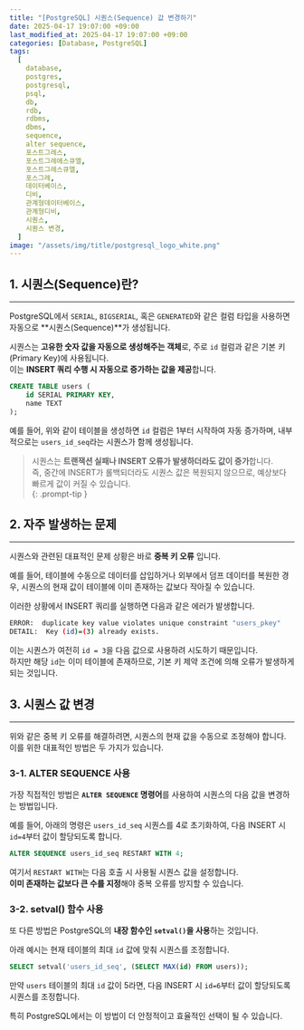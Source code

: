 ```yaml
---
title: "[PostgreSQL] 시퀀스(Sequence) 값 변경하기"
date: 2025-04-17 19:07:00 +09:00
last_modified_at: 2025-04-17 19:07:00 +09:00
categories: [Database, PostgreSQL]
tags:
  [
    database,
    postgres,
    postgresql,
    psql,
    db,
    rdb,
    rdbms,
    dbms,
    sequence,
    alter sequence,
    포스트그레스,
    포스트그레에스큐엘,
    포스트그레스큐엘,
    포스그레,
    데이터베이스,
    디비,
    관계형데이터베이스,
    관계형디비,
    시퀀스,
    시퀀스 변경,
  ]
image: "/assets/img/title/postgresql_logo_white.png"
---
```


## 1. 시퀀스(Sequence)란?
---
PostgreSQL에서 `SERIAL`, `BIGSERIAL`, 혹은 `GENERATED`와 같은 컬럼 타입을 사용하면 자동으로 **시퀀스(Sequence)**가 생성됩니다.  

시퀀스는 **고유한 숫자 값을 자동으로 생성해주는 객체**로, 주로 `id` 컬럼과 같은 기본 키(Primary Key)에 사용됩니다.  
이는 **INSERT 쿼리 수행 시 자동으로 증가하는 값을 제공**합니다.  
```sql
CREATE TABLE users (
    id SERIAL PRIMARY KEY,
    name TEXT
);
```
예를 들어, 위와 같이 테이블을 생성하면 `id` 컬럼은 1부터 시작하여 자동 증가하며, 내부적으로는 `users_id_seq`라는 시퀀스가 함께 생성됩니다.  

> 시퀀스는 **트랜잭션 실패나 INSERT 오류가 발생하더라도 값이 증가**합니다.  
> 즉, 중간에 INSERT가 롤백되더라도 시퀀스 값은 복원되지 않으므로, 예상보다 빠르게 값이 커질 수 있습니다.  
{: .prompt-tip }

## 2. 자주 발생하는 문제
---
시퀀스와 관련된 대표적인 문제 상황은 바로 **중복 키 오류** 입니다.  

예를 들어, 테이블에 수동으로 데이터를 삽입하거나 외부에서 덤프 데이터를 복원한 경우, 시퀀스의 현재 값이 테이블에 이미 존재하는 값보다 작아질 수 있습니다.  

이러한 상황에서 INSERT 쿼리를 실행하면 다음과 같은 에러가 발생합니다.  
```bash
ERROR:  duplicate key value violates unique constraint "users_pkey"
DETAIL:  Key (id)=(3) already exists.
```
이는 시퀀스가 여전히 `id = 3`을 다음 값으로 사용하려 시도하기 때문입니다.  
하지만 해당 `id`는 이미 테이블에 존재하므로, 기본 키 제약 조건에 의해 오류가 발생하게 되는 것입니다.  

## 3. 시퀀스 값 변경
---
위와 같은 중복 키 오류를 해결하려면, 시퀀스의 현재 값을 수동으로 조정해야 합니다.  
이를 위한 대표적인 방법은 두 가지가 있습니다.  

### 3-1. ALTER SEQUENCE 사용
가장 직접적인 방법은 **`ALTER SEQUENCE` 명령어**를 사용하여 시퀀스의 다음 값을 변경하는 방법입니다.  

예를 들어, 아래의 명령은 `users_id_seq` 시퀀스를 4로 초기화하여, 다음 INSERT 시 `id=4`부터 값이 할당되도록 합니다.  
```sql
ALTER SEQUENCE users_id_seq RESTART WITH 4;
```
여기서 `RESTART WITH`는 다음 호출 시 사용될 시퀀스 값을 설정합니다.  
**이미 존재하는 값보다 큰 수를 지정**해야 중복 오류를 방지할 수 있습니다.  

### 3-2. setval() 함수 사용
또 다른 방법은 PostgreSQL의 **내장 함수인 `setval()`을 사용**하는 것입니다.  

아래 예시는 현재 테이블의 최대 `id` 값에 맞춰 시퀀스를 조정합니다.  
```sql
SELECT setval('users_id_seq', (SELECT MAX(id) FROM users));
```
만약 `users` 테이블의 최대 `id` 값이 5라면, 다음 INSERT 시 `id=6`부터 값이 할당되도록 시퀀스를 조정합니다.  

특히 PostgreSQL에서는 이 방법이 더 안정적이고 효율적인 선택이 될 수 있습니다.  
